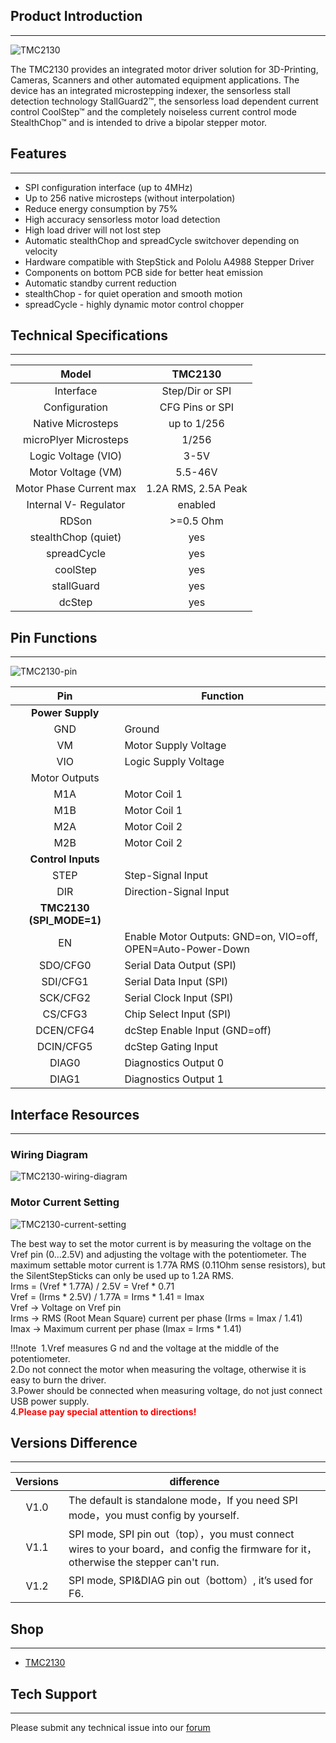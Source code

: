 ## Product Introduction
---

![TMC2130](images/TMC2130.jpg)

The TMC2130 provides an integrated motor driver solution for 3D-Printing, Cameras, Scanners and other automated equipment applications. The device has an integrated microstepping indexer, the sensorless stall detection technology StallGuard2™, the sensorless load dependent current control CoolStep™ and the completely noiseless current control mode StealthChop™ and is intended to drive a bipolar stepper motor. 

## Features
---

- SPI configuration interface (up to 4MHz)
- Up to 256 native microsteps (without interpolation)
- Reduce energy consumption by 75%
- High accuracy sensorless motor load detection
- High load driver will not lost step
- Automatic stealthChop and spreadCycle switchover depending on velocity
- Hardware compatible with StepStick and Pololu A4988 Stepper Driver
- Components on bottom PCB side for better heat emission
- Automatic standby current reduction
- stealthChop - for quiet operation and smooth motion
- spreadCycle - highly dynamic motor control chopper

## Technical Specifications
---

Model                                    |   TMC2130
:--------------------------:|:------------------------:
Interface                                |   Step/Dir or SPI
Configuration                       |   CFG Pins or SPI
Native Microsteps               |   up to 1/256
microPlyer Microsteps          |    1/256
Logic Voltage (VIO)                 |    3-5V
Motor Voltage (VM)                 |     5.5-46V
Motor Phase Current  max          |   1.2A RMS, 2.5A Peak
Internal V-  Regulator         |    enabled
RDSon                                    |>=0.5 Ohm
stealthChop (quiet)               | yes
spreadCycle                           |      yes
coolStep                                |        yes
stallGuard                              |      yes
dcStep                                    |     yes

## Pin Functions
---

![TMC2130-pin](images/TMC2130-pin.png)

Pin|Function
:---:|---
  |**Power Supply**
 GND|	Ground
VM|	Motor Supply Voltage
VIO	|Logic Supply Voltage
|Motor Outputs
M1A|	Motor Coil 1
M1B	|Motor Coil 1
M2A|	Motor Coil 2
M2B	|Motor Coil 2
|**Control Inputs**
STEP	|Step-Signal Input
DIR	|Direction-Signal Input
|**TMC2130 (SPI_MODE=1)**
EN	|Enable Motor Outputs: GND=on, VIO=off, OPEN=Auto-Power-Down
SDO/CFG0|	Serial Data Output (SPI)
SDI/CFG1	|Serial Data Input (SPI)
SCK/CFG2|	Serial Clock Input (SPI)
CS/CFG3	|Chip Select Input (SPI)
DCEN/CFG4|	dcStep Enable Input (GND=off)
DCIN/CFG5	|dcStep Gating Input
DIAG0	|Diagnostics Output 0
DIAG1	|Diagnostics Output 1

## Interface Resources
---

### Wiring Diagram

![TMC2130-wiring-diagram](images/TMC2130-wiring-diagram.png)

### Motor Current Setting

![TMC2130-current-setting](images/TMC2130-current-setting.png)

The best way to set the motor current is by measuring the voltage on the Vref pin (0…2.5V) and adjusting the voltage with the potentiometer. The maximum settable motor current is 1.77A RMS (0.11Ohm sense resistors), but the SilentStepSticks can only be used up to 1.2A RMS.       
Irms = (Vref * 1.77A) / 2.5V = Vref * 0.71  
Vref = (Irms * 2.5V) / 1.77A = Irms * 1.41 = Imax  
Vref -> Voltage on Vref pin  
Irms -> RMS (Root Mean Square) current per phase (Irms = Imax / 1.41)  
Imax -> Maximum current per phase (Imax = Irms * 1.41)  

!!!note
​    1.Vref measures G nd and the voltage at the middle of the potentiometer.  
​    2.Do not connect the motor when measuring the voltage, otherwise it is easy to burn the driver.  
​    3.Power should be connected when measuring voltage, do not just connect USB power supply.  
​    4.<font color="red">**Please pay special attention to directions!**</font>  

## Versions Difference
---

Versions|difference
:---:          |---
V1.0        |The default is standalone mode，If you need SPI mode，you must config by yourself.
V1.1        |SPI mode, SPI pin out（top），you must connect wires to your board，and config the firmware for it，otherwise the stepper can't run.
V1.2        |SPI mode,  SPI&DIAG pin out（bottom）, it’s used for F6.

## Shop

---
- [TMC2130](https://www.aliexpress.com/store/product/5X-MKS-TMC2130-V1-1-For-SPI-Function-Stepstick-Stepper-Motor-Driver-with-Heat-Sink-Ultra/3480083_32851819955.html)

## Tech Support

---
Please submit any technical issue into our [forum](http://forum.fysetc.com/) 
